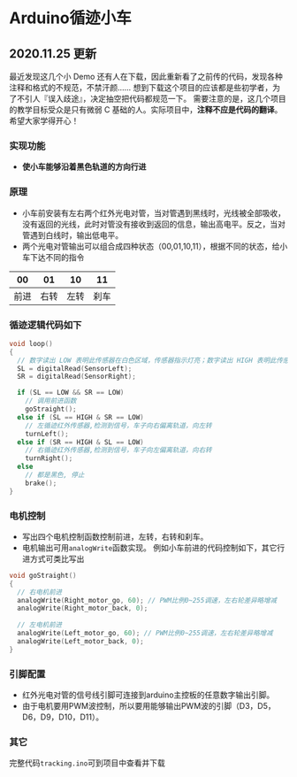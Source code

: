 # Arduino循迹小车

## 2020.11.25 更新

最近发现这几个小 Demo 还有人在下载，因此重新看了之前传的代码，发现各种注释和格式的不规范，不禁汗颜……
想到下载这个项目的应该都是些初学者，为了不引人『误入歧途』，决定抽空把代码都规范一下。
需要注意的是，这几个项目的教学目标受众是只有微弱 C 基础的人。实际项目中，**注释不应是代码的翻译**。
希望大家学得开心！

### 实现功能

- **使小车能够沿着黑色轨道的方向行进**

### 原理

- 小车前安装有左右两个红外光电对管，当对管遇到黑线时，光线被全部吸收，没有返回的光线，此时对管没有接收到返回的信息，输出高电平。反之，当对管遇到白线时，输出低电平。
- 两个光电对管输出可以组合成四种状态（00,01,10,11），根据不同的状态，给小车下达不同的指令

| 00 | 01 | 10 | 11 |
|----|----|----|----|
|前进|右转|左转|刹车|

### 循迹逻辑代码如下

```cpp
void loop()
{
  // 数字读出 LOW 表明此传感器在白色区域，传感器指示灯亮；数字读出 HIGH 表明此传感器在黑色区域，传感器指示灭
  SL = digitalRead(SensorLeft);
  SR = digitalRead(SensorRight);

  if (SL == LOW && SR == LOW)
    // 调用前进函数
    goStraight();
  else if (SL == HIGH & SR == LOW)
    // 左循迹红外传感器,检测到信号，车子向右偏离轨道，向左转
    turnLeft();
  else if (SR == HIGH & SL == LOW)
    // 右循迹红外传感器,检测到信号，车子向左偏离轨道，向右转
    turnRight();
  else
    // 都是黑色, 停止
    brake();
}
```

### 电机控制

- 写出四个电机控制函数控制前进，左转，右转和刹车。
- 电机输出可用`analogWrite`函数实现。
例如小车前进的代码控制如下，其它行进方式可类比写出

```cpp
void goStraight()
{
  // 右电机前进
  analogWrite(Right_motor_go, 60); // PWM比例0~255调速，左右轮差异略增减
  analogWrite(Right_motor_back, 0);
  
  // 左电机前进
  analogWrite(Left_motor_go, 60); // PWM比例0~255调速，左右轮差异略增减
  analogWrite(Left_motor_back, 0);
}
```

### 引脚配置

- 红外光电对管的信号线引脚可连接到arduino主控板的任意数字输出引脚。
- 由于电机要用PWM波控制，所以要用能够输出PWM波的引脚（D3，D5，D6，D9，D10，D11）。

### 其它

完整代码`tracking.ino`可到项目中查看并下载
